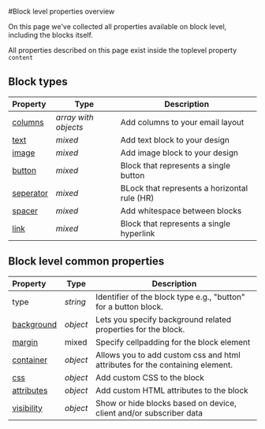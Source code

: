 #Block level properties overview

On this page we've collected all properties available on block level, including 
the blocks itself.

All properties described on this page exist inside the toplevel property `content`

## Block types

| Property | Type | Description                                                                                             |
|:---------|------|---------------------------------------------------------------------------------------------------------|
| [columns](json/block-columns) | _array with objects_ | Add columns to your email layout    |
| [text](json/block-text) | _mixed_ | Add text block to your design                          |
| [image](json/block-image) | _mixed_ | Add image block to your design                       |
| [button](json/block-button) | _mixed_ | Block that represents a single button              |
| [seperator](json/block-seperator) | _mixed_ | BLock that represents a horizontal rule (HR) |
| [spacer](json/block-spacer) | _mixed_ | Add whitespace between blocks                      |
| [link](json/block-link) | _mixed_ | Block that represents a single hyperlink               |

## Block level common properties 

| Property | Type | Description                                                                                                                                                    |
|:---------|------|----------------------------------------------------------------------------------------------------------------------------------------------------------------|
| type | _string_ | Identifier of the block type e.g., "button" for a button block.                                                                                                |
| [background](json/block-level-content-and-style-properties#background) | _object_ | Lets you specify background related properties for the block. |
| [margin](json/block-level-content-and-style-properties#margin) | mixed | Specify cellpadding for the block element                                |
| [container](json/property-container) | _object_ | Allows you to add custom css and html attributes for the containing element.                    |
| [css](json/property-css) | _object_ | Add custom CSS to the block                                                                                 |
| [attributes](json/property-attributes) | _object_ | Add custom HTML attributes to the block                                                       |
| [visibility](json/property-visibility) | _object_ | Show or hide blocks based on device, client and/or subscriber data                            |
